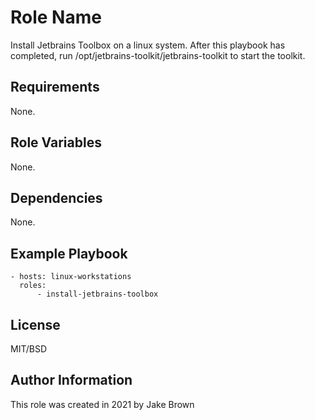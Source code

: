 Role Name
=========

Install Jetbrains Toolbox on a linux system. After this playbook has completed, run /opt/jetbrains-toolkit/jetbrains-toolkit to start the toolkit.

Requirements
------------

None.

Role Variables
--------------

None.

Dependencies
------------

None.

Example Playbook
----------------

```
- hosts: linux-workstations
  roles:
      - install-jetbrains-toolbox
```

License
-------

MIT/BSD

Author Information
------------------

This role was created in 2021 by Jake Brown
